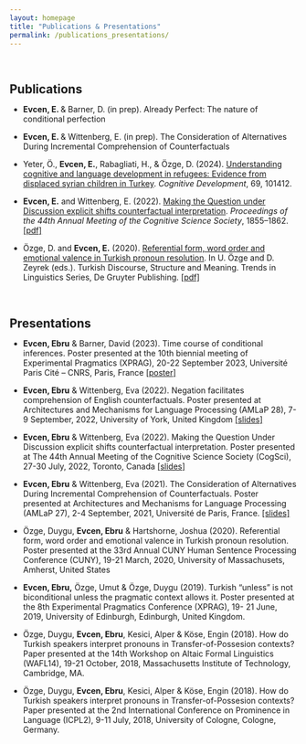 ```yaml
---
layout: homepage
title: "Publications & Presentations"
permalink: /publications_presentations/
---
```

<h1 id="Publications"></h1>

<h2 style="margin: 60px 0px 10px;">Publications</h2>

- <b>Evcen, E. </b> & Barner, D. (in prep). Already Perfect: The nature of conditional perfection

- <b>Evcen, E. </b> & Wittenberg, E. (in prep). The Consideration of Alternatives During Incremental Comprehension of Counterfactuals

- Yeter, Ö., <b>Evcen, E.</b>, Rabagliati, H., & Özge, D. (2024). [Understanding cognitive and language development in refugees: Evidence from displaced syrian children in Turkey](https://www.sciencedirect.com/science/article/abs/pii/S088520142300117X?via%3Dihub). *Cognitive Development*, 69, 101412.

- <b>Evcen, E.</b> and Wittenberg, E. (2022). [Making the Question under Discussion explicit shifts counterfactual interpretation](https://escholarship.org/uc/item/43z0w42j). *Proceedings of the 44th Annual Meeting of the Cognitive Science Society*, 1855–1862. [\[pdf\]](https://ebruevcen.github.io/assets/files/EvcenWittenberg2022.pdf)

- Özge, D. and <b>Evcen, E.</b> (2020). [Referential form, word order and emotional valence in Turkish pronoun resolution](https://www.degruyter.com/document/doi/10.1515/9783110686654-007/html). In U. Özge and D. Zeyrek (eds.). Turkish Discourse, Structure and Meaning. Trends in Linguistics Series, De Gruyter Publishing. [\[pdf\]](https://ebruevcen.github.io/assets/files/OzgeEvcen2020.pdf)

<h1 id="Presentations"></h1>

<h2 style="margin: 60px 0px 10px;">Presentations</h2>

- <b>Evcen, Ebru</b> & Barner, David (2023). Time course of conditional inferences. Poster presented at the 10th biennial meeting of Experimental Pragmatics (XPRAG), 20-22 September 2023, Université Paris Cité – CNRS, Paris, France [\[poster\]](https://osf.io/9xkrf)

- <b>Evcen, Ebru</b> & Wittenberg, Eva (2022). Negation facilitates comprehension of English counterfactuals. Poster presented at Architectures and Mechanisms for Language Processing (AMLaP 28), 7-9 September, 2022, University of York, United Kingdom [\[slides\]]()

- <b>Evcen, Ebru</b> &  Wittenberg, Eva (2022). Making the Question Under Discussion explicit shifts counterfactual interpretation. Poster presented at The 44th Annual Meeting of the Cognitive Science Society (CogSci), 27-30 July, 2022, Toronto, Canada [\[slides\]]()

- <b>Evcen, Ebru</b> &  Wittenberg, Eva (2021). The Consideration of Alternatives During Incremental Comprehension of Counterfactuals. Poster presented at Architectures and Mechanisms for Language Processing (AMLaP 27), 2-4 September, 2021, Université de Paris, France. [\[slides\]]()

- Özge, Duygu, <b>Evcen, Ebru</b> & Hartshorne, Joshua (2020). Referential form, word order and emotional valence in Turkish pronoun resolution. Poster presented at the 33rd Annual CUNY Human Sentence Processing Conference (CUNY), 19-21 March, 2020, University of Massachusets, Amherst, United States
 
- <b>Evcen, Ebru,</b> Özge, Umut & Özge, Duygu (2019). Turkish “unless” is not biconditional unless the pragmatic context allows it. Poster presented at the 8th Experimental Pragmatics Conference (XPRAG), 19- 21 June, 2019, University of Edinburgh, Edinburgh, United Kingdom.

- Özge, Duygu, <b>Evcen, Ebru</b>, Kesici, Alper & Köse, Engin (2018). How do Turkish speakers interpret pronouns in Transfer-of-Possesion contexts? Paper presented at the 14th Workshop on Altaic Formal Linguistics (WAFL14), 19-21 October, 2018, Massachusetts Institute of Technology, Cambridge, MA.

- Özge, Duygu, <b>Evcen, Ebru</b>,  Kesici, Alper & Köse, Engin (2018). How do Turkish speakers interpret pronouns in Transfer-of-Possesion contexts? Paper presented at the 2nd International Conference on Prominence in Language (ICPL2), 9-11 July, 2018, University of Cologne, Cologne, Germany.




